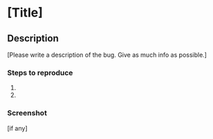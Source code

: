 # [Title]

## Description
[Please write a description of the bug. Give as much info as possible.]

### Steps to reproduce
1.
2.

### Screenshot
[if any]
